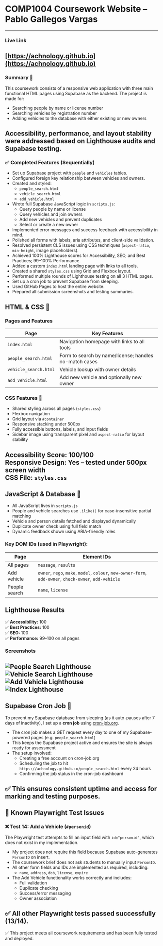 # COMP1004 Coursework Website – Pablo Gallegos Vargas
---

###  Live Link 
[https://achnology.github.io](https://achnology.github.io)
---
### Summary 📝
This coursework consists of a responsive web application with three main functional HTML pages using Supabase as the backend. The project is made for:

- Searching people by name or license number
- Searching vehicles by registration number
- Adding vehicles to the database with either existing or new owners

Accessibility, performance, and layout stability were addressed based on Lighthouse audits and Supabase testing.
---

### ✅ Completed Features (Sequentially)

- Set up Supabase project with `people` and `vehicles` tables.
- Configured foreign key relationship between vehicles and owners.
- Created and styled:
  - `people_search.html`
  - `vehicle_search.html`
  - `add_vehicle.html`
- Wrote full Supabase JavaScript logic in `scripts.js`:
  - Query people by name or license
  - Query vehicles and join owners
  - Add new vehicles and prevent duplicates
  - Select or create a new owner
- Implemented error messages and success feedback with accessibility in mind.
- Polished all forms with labels, aria attributes, and client-side validation.
- Resolved persistent CLS issues using CSS techniques (`aspect-ratio`, `min-height`, image placeholders).
- Achieved 100% Lighthouse scores for Accessibility, SEO, and Best Practices; 99–100% Performance.
- Added a custom `index.html` landing page with links to all tools.
- Created a shared `styles.css` using Grid and Flexbox layout.
- Performed multiple rounds of Lighthouse testing on all 3 HTML pages.
- Set up a cron job to prevent Supabase from sleeping.
- Used GitHub Pages to host the entire website.
- Prepared all submission screenshots and testing summaries.

## HTML & CSS 👾

### Pages and Features

| Page                | Key Features                                               |
|---------------------|------------------------------------------------------------|
| `index.html`        | Navigation homepage with links to all tools                |
| `people_search.html`| Form to search by name/license; handles no-match cases     |
| `vehicle_search.html`| Vehicle lookup with owner details                         |
| `add_vehicle.html`  | Add new vehicle and optionally new owner                   |

### CSS Features 👾

- Shared styling across all pages (`styles.css`)
- Flexbox navigation
- Grid layout via `#container`
- Responsive stacking under 500px
- Fully accessible buttons, labels, and input fields
- Sidebar image using transparent pixel and `aspect-ratio` for layout stability

**Accessibility Score:** 100/100  
**Responsive Design:** Yes – tested under 500px screen width  
**CSS File:** `styles.css`
---
##  JavaScript & Database 👾

- All JavaScript lives in `scripts.js`
- People and vehicle searches use `.ilike()` for case-insensitive partial matching
- Vehicle and person details fetched and displayed dynamically
- Duplicate owner check using full field match
- Dynamic feedback shown using ARIA-friendly roles

### Key DOM IDs (used in Playwright):

| Page             | Element IDs                                    |
|------------------|------------------------------------------------|
| All pages        | `message`, `results`                           |
| Add vehicle      | `owner`, `rego`, `make`, `model`, `colour`, `new-owner-form`, `add-owner`, `check-owner`, `add-vehicle` |
| People search    | `name`, `license`                              |

## Lighthouse Results 

✅ **Accessibility:** 100  
✅ **Best Practices:** 100  
✅ **SEO:** 100  
✅ **Performance:** 99–100 on all pages

### Screenshots

![People Search Lighthouse](screenshots/lighthouse-people-search.png)  
![Vehicle Search Lighthouse](screenshots/lighthouse-vehicle_search.png)  
![Add Vehicle Lighthouse](screenshots/lighthouse-add_vehicle.png)  
![Index Lighthouse](screenshots/lighthouse-index.png)
---
##  Supabase Cron Job 👾

To prevent my Supabase database from sleeping (as it auto-pauses after 7 days of inactivity), I set up a **cron job** using [cron-job.org](https://cron-job.org/).

- The cron job makes a GET request every day to one of my Supabase-powered pages (e.g. `people_search.html`)
- This keeps the Supabase project active and ensures the site is always ready for assessment
- The setup involved:
  - Creating a free account on cron-job.org
  - Scheduling the job to hit `https://achnology.github.io/people_search.html` every 24 hours
  - Confirming the job status in the cron-job dashboard

✅ This ensures consistent uptime and access for marking and testing purposes.
--- 
## 🧪 Known Playwright Test Issues

### ❌ Test 14: Add a Vehicle (`#personid`)

The Playwright test attempts to fill an input field with `id="personid"`, which does not exist in my implementation.

- My project does not require this field because Supabase auto-generates `PersonID` on insert.
- The coursework brief does not ask students to manually input `PersonID`.
- All other form fields and IDs are implemented as required, including:
  - `name`, `address`, `dob`, `license`, `expire`
- The Add Vehicle functionality works correctly and includes:
  - Full validation
  - Duplicate checking
  - Success/error messaging
  - Owner association

✅ All other Playwright tests passed successfully (13/14).
---
✅ This project meets all coursework requirements and has been fully tested and deployed.

